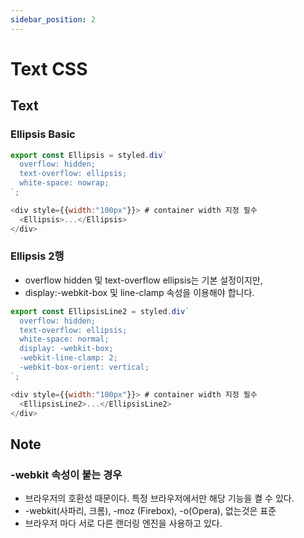```yaml
---
sidebar_position: 2
---
```


# Text CSS    

## Text  

### Ellipsis Basic  

```js
export const Ellipsis = styled.div`
  overflow: hidden;
  text-overflow: ellipsis;
  white-space: nowrap;
`;

<div style={{width:"100px"}}> # container width 지정 필수
  <Ellipsis>...</Ellipsis>
</div>
```

### Ellipsis 2행  

- overflow hidden 및 text-overflow ellipsis는 기본 설정이지만,    
- display:-webkit-box 및 line-clamp 속성을 이용해야 합니다.  


```js
export const EllipsisLine2 = styled.div`
  overflow: hidden;
  text-overflow: ellipsis;
  white-space: normal;
  display: -webkit-box;
  -webkit-line-clamp: 2;
  -webkit-box-orient: vertical;
`;

<div style={{width:"100px"}}> # container width 지정 필수
  <EllipsisLine2>...</EllipsisLine2>
</div>

```

## Note  


### -webkit 속성이 붙는 경우

- 브라우저의 호환성 때문이다. 특정 브라우저에서만 해당 기능을 켤 수 있다.  
- -webkit(사파리, 크롬), -moz (Firebox), -o(Opera), 없는것은 표준  
- 브라우저 마다 서로 다른 랜더링 엔진을 사용하고 있다.  